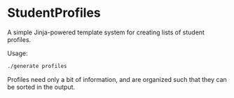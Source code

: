 StudentProfiles
===============

A simple Jinja-powered template system for creating lists of student profiles.

Usage:

```sh
./generate profiles
```

Profiles need only a bit of information, and are organized such that they can be sorted in the output.
